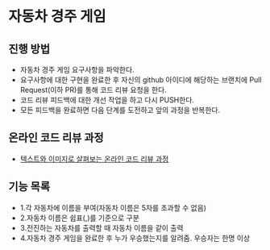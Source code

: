 # 자동차 경주 게임
## 진행 방법
* 자동차 경주 게임 요구사항을 파악한다.
* 요구사항에 대한 구현을 완료한 후 자신의 github 아이디에 해당하는 브랜치에 Pull Request(이하 PR)를 통해 코드 리뷰 요청을 한다.
* 코드 리뷰 피드백에 대한 개선 작업을 하고 다시 PUSH한다.
* 모든 피드백을 완료하면 다음 단계를 도전하고 앞의 과정을 반복한다.

## 온라인 코드 리뷰 과정
* [텍스트와 이미지로 살펴보는 온라인 코드 리뷰 과정](https://github.com/next-step/nextstep-docs/tree/master/codereview)

## 기능 목록
* 1.각 자동차에 이름을 부여(자동차 이름은 5자를 초과할 수 없음)
* 2.자동차 이름은 쉽표(,)를 기준으로 구분
* 3.전진하는 자동차를 출력할 때 자동차 이름을 같이 출력
* 4.자동차 경주 게임을 완료한 후 누가 우승했는지를 알려줌. 우승자는 한명 이상